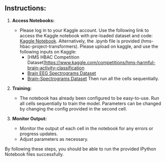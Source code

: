 ## Instructions:

1. **Access Notebooks:**
   - Please log in to your Kaggle account. Use the following link to access the Kaggle notebook with pre-loaded dataset and code:
     [Kaggle Notebook](https://www.kaggle.com/code/gothos01/hms-hbac-project-transformers).
      Alternatively, the .ipynb file is provided (hms-hbac-project-transformers). Please upload on kaggle, and use the following inputs on Kaggle:
     + [HMS HBAC Competition Dataset]https://www.kaggle.com/competitions/hms-harmful-brain-activity-classification
     + [Brain EEG Spectrograms Dataset](https://www.kaggle.com/datasets/cdeotte/brain-eeg-spectrograms)
     + [Brain-Spectrograms Dataset](https://www.kaggle.com/datasets/cdeotte/brain-spectrograms)
     Then run all the cells sequentially.
     
2. **Training:**
   - The notebook has already been configured to be easy-to-use. Run all cells sequentially to train the model.
   Parameters can be changed by changing the config provided in the second cell.

3. **Monitor Output:**
   - Monitor the output of each cell in the notebook for any errors or progress updates.
   - Adjust parameters as necessary.

By following these steps, you should be able to run the provided IPython Notebook files successfully.
